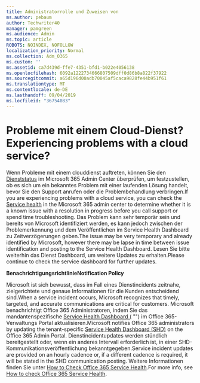 ```yaml
---
title: Administratorrolle und Zuweisen von
ms.author: pebaum
author: Techwriter40
manager: pamgreen
ms.audience: Admin
ms.topic: article
ROBOTS: NOINDEX, NOFOLLOW
localization_priority: Normal
ms.collection: Adm_O365
ms.custom: ''
ms.assetid: ca7d439d-ffe7-4351-bfd1-b022e4056138
ms.openlocfilehash: 6092a1222734666807509dff0d86b8a822f37922
ms.sourcegitcommit: a65d196d00adb70045af5caca9828fe44b951f61
ms.translationtype: MT
ms.contentlocale: de-DE
ms.lasthandoff: 09/04/2019
ms.locfileid: "36754083"
---
```

# <a name="experiencing-problems-with-a-cloud-service"></a><span data-ttu-id="5b6b8-102">Probleme mit einem Cloud-Dienst?</span><span class="sxs-lookup"><span data-stu-id="5b6b8-102">Experiencing problems with a cloud service?</span></span>

<span data-ttu-id="5b6b8-103">Wenn Probleme mit einem clouddienst auftreten, können Sie den [Dienststatus](https://admin.microsoft.com/AdminPortal/Home#/servicehealth) im Microsoft 365 Admin Center überprüfen, um festzustellen, ob es sich um ein bekanntes Problem mit einer laufenden Lösung handelt, bevor Sie den Support anrufen oder die Problembehandlung verbringen.</span><span class="sxs-lookup"><span data-stu-id="5b6b8-103">If you are experiencing problems with a cloud service, you can check the [Service health](https://admin.microsoft.com/AdminPortal/Home#/servicehealth) in the Microsoft 365 admin center to determine whether it is a known issue with a resolution in progress before you call support or spend time troubleshooting.</span></span> <span data-ttu-id="5b6b8-104">Das Problem kann sehr temporär sein und bereits von Microsoft identifiziert werden, es kann jedoch zwischen der Problemerkennung und dem Veröffentlichen im Service Health Dashboard zu Zeitverzögerungen geben.</span><span class="sxs-lookup"><span data-stu-id="5b6b8-104">The issue may be very temporary and already identified by Microsoft, however there may be lapse in time between issue identification and posting to the Service Health Dashboard.</span></span> <span data-ttu-id="5b6b8-105">Lesen Sie bitte weiterhin das Dienst Dashboard, um weitere Updates zu erhalten.</span><span class="sxs-lookup"><span data-stu-id="5b6b8-105">Please continue to check the service dashboard for further updates.</span></span>

<span data-ttu-id="5b6b8-106">**Benachrichtigungsrichtlinie**</span><span class="sxs-lookup"><span data-stu-id="5b6b8-106">**Notification Policy**</span></span>

<span data-ttu-id="5b6b8-107">Microsoft ist sich bewusst, dass im Fall eines Dienstincidents zeitnahe, zielgerichtete und genaue Informationen für die Kunden entscheidend sind.</span><span class="sxs-lookup"><span data-stu-id="5b6b8-107">When a service incident occurs, Microsoft recognizes that timely, targeted, and accurate communications are critical for customers.</span></span> <span data-ttu-id="5b6b8-108">Microsoft benachrichtigt Office 365 Administratoren, indem Sie das mandantenspezifische [Service Health Dashboard (](https://admin.microsoft.com/AdminPortal/Home#/servicehealth) "") im Office 365-Verwaltungs Portal aktualisieren.</span><span class="sxs-lookup"><span data-stu-id="5b6b8-108">Microsoft notifies Office 365 administrators by updating the tenant-specific [Service Health Dashboard (SHD)](https://admin.microsoft.com/AdminPortal/Home#/servicehealth) on the Office 365 Admin Portal.</span></span> <span data-ttu-id="5b6b8-109">Dienstincidentupdates werden stündlich bereitgestellt oder, wenn ein anderes Intervall erforderlich ist, in einer SHD-Kommunikationsveröffentlichung bekanntgegeben.</span><span class="sxs-lookup"><span data-stu-id="5b6b8-109">Service incident updates are provided on an hourly cadence or, if a different cadence is required, it will be stated in the SHD communication posting.</span></span> <span data-ttu-id="5b6b8-110">Weitere Informationen finden Sie unter [How to Check Office 365 Service Health](https://docs.microsoft.com/office365/enterprise/view-service-health).</span><span class="sxs-lookup"><span data-stu-id="5b6b8-110">For more info, see [How to check Office 365 Service Health](https://docs.microsoft.com/office365/enterprise/view-service-health).</span></span>

